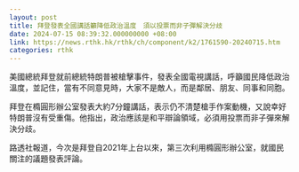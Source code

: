 ```yaml
---
layout: post
title: 拜登發表全國講話籲降低政治溫度　須以投票而非子彈解決分歧
date: 2024-07-15 08:39:32.000000000 +08:00
link: https://news.rthk.hk/rthk/ch/component/k2/1761590-20240715.htm
categories: rthk
---
```


美國總統拜登就前總統特朗普被槍擊事件，發表全國電視講話，呼籲國民降低政治溫度，並記住，當有不同意見時，大家不是敵人，而是鄰居、朋友、同事和同胞。

拜登在橢圓形辦公室發表大約7分鐘講話，表示仍不清楚槍手作案動機，又說幸好特朗普沒有受重傷。他指出，政治應該是和平辯論領域，必須用投票而非子彈來解決分歧。

路透社報道，今次是拜登自2021年上台以來，第三次利用橢圓形辦公室，就國民關注的議題發表評論。
